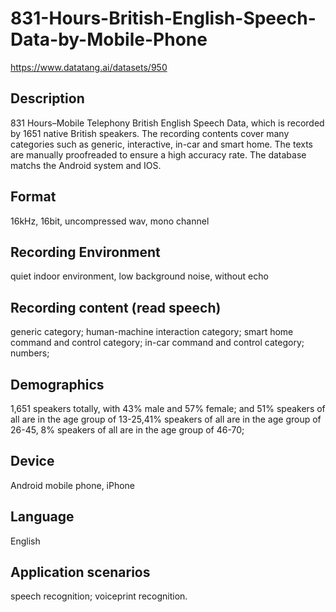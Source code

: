 # 831-Hours-British-English-Speech-Data-by-Mobile-Phone
https://www.datatang.ai/datasets/950

## Description
831 Hours–Mobile Telephony British English Speech Data, which is recorded by 1651 native British speakers. The recording contents cover many categories such as generic, interactive, in-car and smart home. The texts are manually proofreaded to ensure a high accuracy rate. The database matchs the Android system and IOS.

## Format
16kHz, 16bit, uncompressed wav, mono channel

## Recording Environment
quiet indoor environment, low background noise, without echo

## Recording content (read speech)
generic category; human-machine interaction category; smart home command and control category; in-car command and control category; numbers;

## Demographics
1,651 speakers totally, with 43% male and 57% female; and 51% speakers of all are in the age group of 13-25,41% speakers of all are in the age group of 26-45, 8% speakers of all are in the age group of 46-70;

## Device
Android mobile phone, iPhone

## Language
English

## Application scenarios
speech recognition; voiceprint recognition.
